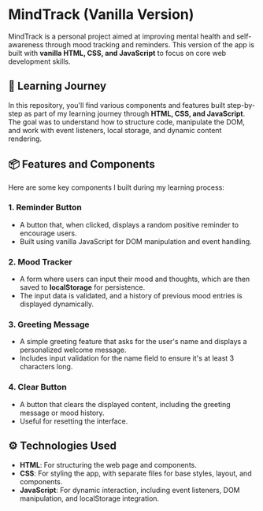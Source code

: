 # MindTrack (Vanilla Version)

MindTrack is a personal project aimed at improving mental health and self-awareness through mood tracking and reminders. This version of the app is built with **vanilla HTML, CSS, and JavaScript** to focus on core web development skills.

## 🚀 Learning Journey

In this repository, you'll find various components and features built step-by-step as part of my learning journey through **HTML, CSS, and JavaScript**. The goal was to understand how to structure code, manipulate the DOM, and work with event listeners, local storage, and dynamic content rendering.

## 📦 Features and Components

Here are some key components I built during my learning process:

### 1. **Reminder Button**
   - A button that, when clicked, displays a random positive reminder to encourage users.
   - Built using vanilla JavaScript for DOM manipulation and event handling.

### 2. **Mood Tracker**
   - A form where users can input their mood and thoughts, which are then saved to **localStorage** for persistence.
   - The input data is validated, and a history of previous mood entries is displayed dynamically.

### 3. **Greeting Message**
   - A simple greeting feature that asks for the user's name and displays a personalized welcome message.
   - Includes input validation for the name field to ensure it's at least 3 characters long.

### 4. **Clear Button**
   - A button that clears the displayed content, including the greeting message or mood history.
   - Useful for resetting the interface.

## ⚙️ Technologies Used

- **HTML**: For structuring the web page and components.
- **CSS**: For styling the app, with separate files for base styles, layout, and components.
- **JavaScript**: For dynamic interaction, including event listeners, DOM manipulation, and localStorage integration.

